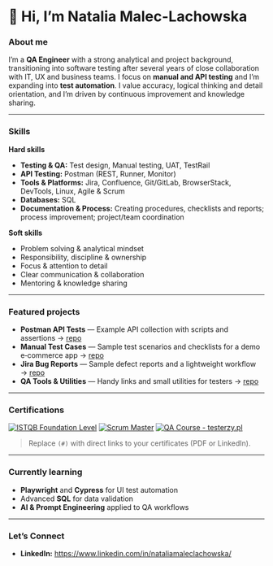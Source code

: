 # 👋 Hi, I’m Natalia Malec-Lachowska

### About me
I’m a **QA Engineer** with a strong analytical and project background, transitioning into software testing after several years of close collaboration with IT, UX and business teams. I focus on **manual and API testing** and I’m expanding into **test automation**. I value accuracy, logical thinking and detail orientation, and I’m driven by continuous improvement and knowledge sharing.

---

### Skills

**Hard skills**
- **Testing & QA:** Test design, Manual testing, UAT, TestRail
- **API Testing:** Postman (REST, Runner, Monitor)
- **Tools & Platforms:** Jira, Confluence, Git/GitLab, BrowserStack, DevTools, Linux, Agile & Scrum
- **Databases:** SQL 
- **Documentation & Process:** Creating procedures, checklists and reports; process improvement; project/team coordination

**Soft skills**
- Problem solving & analytical mindset
- Responsibility, discipline & ownership
- Focus & attention to detail
- Clear communication & collaboration
- Mentoring & knowledge sharing

---

### Featured projects
- **Postman API Tests** — Example API collection with scripts and assertions → [repo](https://github.com/natmaleclachowska/postman-api-tests)
- **Manual Test Cases** — Sample test scenarios and checklists for a demo e‑commerce app → [repo](https://github.com/natmaleclachowska/manual-test-cases)
- **Jira Bug Reports** — Sample defect reports and a lightweight workflow → [repo](https://github.com/natmaleclachowska/jira-bug-reports)
- **QA Tools & Utilities** — Handy links and small utilities for testers → [repo](https://github.com/natmaleclachowska/qa-tools)

---

### Certifications
[![ISTQB Foundation Level](https://img.shields.io/badge/ISTQB-Foundation%20Level-blue)](#)
[![Scrum Master](https://img.shields.io/badge/Scrum-Master-green)](#)
[![QA Course - testerzy.pl](https://img.shields.io/badge/Course-Testerzy.pl-orange)](#)

> Replace `(#)` with direct links to your certificates (PDF or LinkedIn).

---

### Currently learning
- **Playwright** and **Cypress** for UI test automation
- Advanced **SQL** for data validation
- **AI & Prompt Engineering** applied to QA workflows

---

### Let’s Connect
- **LinkedIn:** https://www.linkedin.com/in/nataliamaleclachowska/
